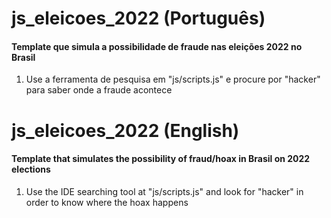 

# js_eleicoes_2022 (Português)
<h4>Template que simula a possibilidade de fraude nas eleições 2022 no Brasil</h4>

<ol>
  <li>Use a ferramenta de pesquisa em "js/scripts.js" e procure por "hacker" para saber onde a fraude acontece</li>
</ol>

# js_eleicoes_2022 (English)
<h4>Template that simulates the possibility of fraud/hoax in Brasil on 2022 elections</h4>

<ol>
  <li>Use the IDE searching tool at "js/scripts.js" and look for "hacker" in order to know where the hoax happens</li>
</ol>
